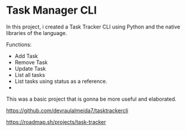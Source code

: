 # Task Manager CLI

In this project, i created a Task Tracker CLI using Python and the native libraries of the language.

Functions:
* Add Task
* Remove Task
* Update Task
* List all tasks
* List tasks using status as a reference.
* 

This was a basic project that is gonna be more useful and elaborated.

https://github.com/devraulalmeida7/tasktrackercli

https://roadmap.sh/projects/task-tracker
